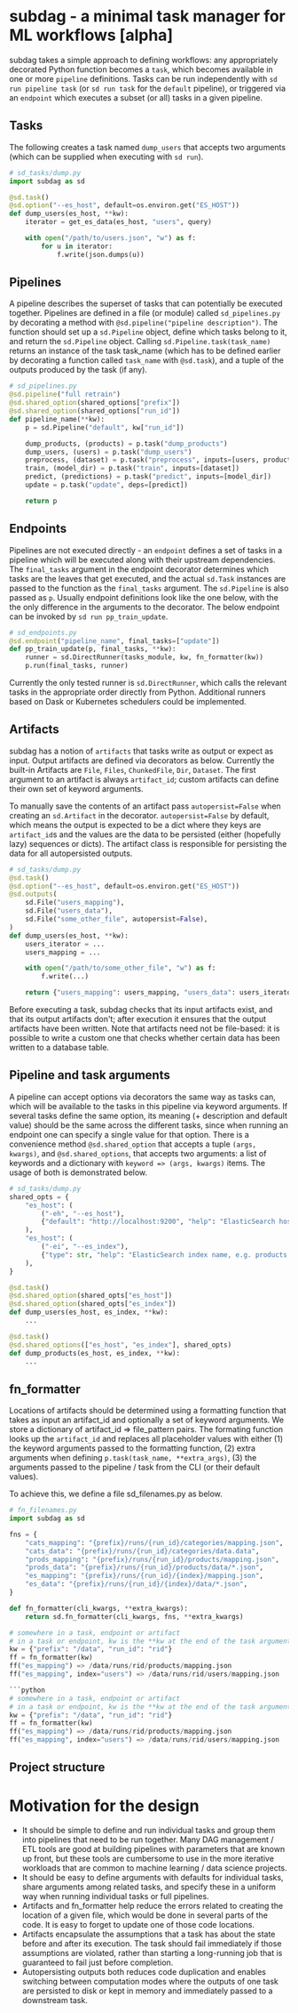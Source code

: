 # subdag - a minimal task manager for ML workflows [alpha]

subdag takes a simple approach to defining workflows: any appropriately decorated Python function becomes a `task`, which becomes available in one or more `pipeline` definitions.
Tasks can be run independently with `sd run pipeline task` (or `sd run task` for the `default` pipeline), or triggered via an `endpoint` which executes a subset (or all) tasks in a given pipeline.

## Tasks

The following creates a task named `dump_users` that accepts two arguments (which can be supplied when executing with `sd run`).

```python
# sd_tasks/dump.py
import subdag as sd

@sd.task()
@sd.option("--es_host", default=os.environ.get("ES_HOST"))
def dump_users(es_host, **kw):
    iterator = get_es_data(es_host, "users", query)

    with open("/path/to/users.json", "w") as f:
        for u in iterator:
            f.write(json.dumps(u))
```

## Pipelines

A pipeline describes the superset of tasks that can potentially be executed together.
Pipelines are defined in a file (or module) called `sd_pipelines.py` by decorating a method with ` @sd.pipeline("pipeline description") `.
The function should set up a `sd.Pipeline` object, define which tasks belong to it, and return the `sd.Pipeline` object.
Calling ` sd.Pipeline.task(task_name) ` returns an instance of the task task_name (which has to be defined earlier by decorating a function called `task_name` with ` @sd.task `), and a tuple of the outputs produced by the task (if any).

```python
# sd_pipelines.py
@sd.pipeline("full retrain")
@sd.shared_option(shared_options["prefix"])
@sd.shared_option(shared_options["run_id"])
def pipeline_name(**kw):
    p = sd.Pipeline("default", kw["run_id"])

    dump_products, (products) = p.task("dump_products")
    dump_users, (users) = p.task("dump_users")
    preprocess, (dataset) = p.task("preprocess", inputs=[users, products])
    train, (model_dir) = p.task("train", inputs=[dataset])
    predict, (predictions) = p.task("predict", inputs=[model_dir])
    update = p.task("update", deps=[predict])

    return p
```

## Endpoints

Pipelines are not executed directly - an `endpoint` defines a set of tasks in a pipeline which will be executed along with their upstream dependencies.
The `final_tasks` argument in the endpoint decorator determines which tasks are the leaves that get executed, and the actual `sd.Task` instances are passed to the function as the `final_tasks` argument.
The `sd.Pipeline` is also passed as `p`.
Usually endpoint definitions look like the one below, with the the only difference in the arguments to the decorator.
The below endpoint can be invoked by `sd run pp_train_update`.

```python
# sd_endpoints.py
@sd.endpoint("pipeline_name", final_tasks=["update"])
def pp_train_update(p, final_tasks, **kw):
    runner = sd.DirectRunner(tasks_module, kw, fn_formatter(kw))
    p.run(final_tasks, runner)
```

Currently the only tested runner is `sd.DirectRunner`, which calls the relevant tasks in the appropriate order directly from Python.
Additional runners based on Dask or Kubernetes schedulers could be implemented.

## Artifacts

subdag has a notion of `artifacts` that tasks write as output or expect as input.
Output artifacts are defined via decorators as below.
Currently the built-in Artifacts are `File`, `Files`, `ChunkedFile`, `Dir`, `Dataset`.
The first argument to an artifact is always `artifact_id`; custom artifacts can define their own set of keyword arguments.

To manually save the contents of an artifact pass `autopersist=False` when creating an `sd.Artifact` in the decorator.
`autopersist=False` by default, which means the output is expected to be a dict where they keys are `artifact_id`s and the values are the data to be persisted (either (hopefully lazy) sequences or dicts).
The artifact class is responsible for persisting the data for all autopersisted outputs.

```python
# sd_tasks/dump.py
@sd.task()
@sd.option("--es_host", default=os.environ.get("ES_HOST"))
@sd.outputs(
    sd.File("users_mapping"),
    sd.File("users_data"),
    sd.File("some_other_file", autopersist=False),
)
def dump_users(es_host, **kw):
    users_iterator = ...
    users_mapping = ...

    with open("/path/to/some_other_file", "w") as f:
        f.write(...)

    return {"users_mapping": users_mapping, "users_data": users_iterator}
```

Before executing a task, subdag checks that its input artifacts exist, and that its output artifacts don't; after execution it ensures that the output artifacts have been written.
Note that artifacts need not be file-based: it is possible to write a custom one that checks whether certain data has been written to a database table.

## Pipeline and task arguments

A pipeline can accept options via decorators the same way as tasks can, which will be available to the tasks in this pipeline via keyword arguments.
If several tasks define the same option, its meaning (+ description and default value) should be the same across the different tasks, since when running an endpoint one can specify a single value for that option.
There is a convenience method ` @sd.shared_option ` that accepts a tuple `(args, kwargs)`, and ` @sd.shared_options `, that accepts two arguments: a list of keywords and a dictionary with `keyword => (args, kwargs)` items. The usage of both is demonstrated below.

```python
# sd_tasks/dump.py
shared_opts = {
    "es_host": (
        ("-eh", "--es_host"),
        {"default": "http://localhost:9200", "help": "ElasticSearch host"}
    ),
    "es_host": (
        ("-ei", "--es_index"),
        {"type": str, "help": "ElasticSearch index name, e.g. products, users"}
    ),
}

@sd.task()
@sd.shared_option(shared_opts["es_host"])
@sd.shared_option(shared_opts["es_index"])
def dump_users(es_host, es_index, **kw):
    ...

@sd.task()
@sd.shared_options(["es_host", "es_index"], shared_opts)
def dump_products(es_host, es_index, **kw):
    ...
```

## fn_formatter

Locations of artifacts should be determined using a formatting function that takes as input an artifact_id and optionally a set of keyword arguments.
We store a dictionary of artifact_id => file_pattern pairs.
The formating function looks up the `artifact_id` and replaces all placeholder values with either (1) the keyword arguments passed to the formatting function, (2) extra arguments when defining `p.task(task_name, **extra_args)`, (3) the arguments passed to the pipeline / task from the CLI (or their default values).

To achieve this, we define a file sd_filenames.py as below.

```python
# fn_filenames.py
import subdag as sd

fns = {
    "cats_mapping": "{prefix}/runs/{run_id}/categories/mapping.json",
    "cats_data": "{prefix}/runs/{run_id}/categories/data.data",
    "prods_mapping": "{prefix}/runs/{run_id}/products/mapping.json",
    "prods_data": "{prefix}/runs/{run_id}/products/data/*.json",
    "es_mapping": "{prefix}/runs/{run_id}/{index}/mapping.json",
    "es_data": "{prefix}/runs/{run_id}/{index}/data/*.json",
}

def fn_formatter(cli_kwargs, **extra_kwargs):
    return sd.fn_formatter(cli_kwargs, fns, **extra_kwargs)

# somewhere in a task, endpoint or artifact
# in a task or endpoint, kw is the **kw at the end of the task argument list
kw = {"prefix": "/data", "run_id": "rid"}
ff = fn_formatter(kw)
ff("es_mapping") => /data/runs/rid/products/mapping.json
ff("es_mapping", index="users") => /data/runs/rid/users/mapping.json

```python
# somewhere in a task, endpoint or artifact
# in a task or endpoint, kw is the **kw at the end of the task argument list
kw = {"prefix": "/data", "run_id": "rid"}
ff = fn_formatter(kw)
ff("es_mapping") => /data/runs/rid/products/mapping.json
ff("es_mapping", index="users") => /data/runs/rid/users/mapping.json

```

## Project structure



# Motivation for the design

* It should be simple to define and run individual tasks and group them into pipelines that need to be run together. Many DAG management / ETL tools are good at building pipelines with parameters that are known up front, but these tools are cumbersome to use in the more iterative workloads that are common to machine learning / data science projects.
* It should be easy to define arguments with defaults for individual tasks, share arguments among related tasks, and specify these in a uniform way when running individual tasks or full pipelines.
* Artifacts and fn_formatter help reduce the errors related to creating the location of a given file, which would be done in several parts of the code. It is easy to forget to update one of those code locations.
* Artifacts encapsulate the assumptions that a task has about the state before and after its execution. The task should fail immediately if those assumptions are violated, rather than starting a long-running job that is guaranteed to fail just before completion.
* Autopersisting outputs both reduces code duplication and enables switching between computation modes where the outputs of one task are persisted to disk or kept in memory and immediately passed to a downstream task.

